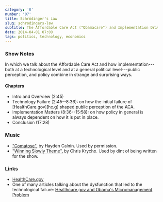 ```yaml
---
category: '0'
number: '07'
title: Schrödinger's Law
slug: schrodingers-law
subtitle: The Affordable Care Act ("Obamacare") and Implementation Driving Policy
date: 2014-04-01 07:00
tags: politics, technology, economics
---
```


### Show Notes

In which we talk about the Affordable Care Act and how implementation---both at
a technological level and at a general political level---public perception, and
policy combine in strange and surprising ways.

#### Chapters

  - Intro and Overview (2:45)
  - Technology Failure (2:45--8:36): on how the initial failure of
    [HealthCare.gov][hc.g] shaped public perception of the ACA.
  - Implementation Matters (8:36--15:58): on how policy in general is always
    dependent on how it is put in place.
  - Conclusion (17:28)

### Music

  - ["Comatose"](//soundcloud.com/haydencalnin/comatose), by Hayden
    Calnin. Used by permission.
  - ["Winning Slowly Theme"](//soundcloud.com/chriskrycho/winning-slowly),
    by Chris Krycho. Used by dint of being written for the show.

### Links

  - [HealthCare.gov]
  - One of many articles talking about the dysfunction that led to the
    technological failure: [Healthcare.gov and Obama's Micromanagement
    Problem][obama]

[HealthCare.gov]: //www.healthcare.gov
[obama]: //www.theatlantic.com/politics/archive/2013/12/healthcaregov-and-obamas-micromanagement-problem/281943/
